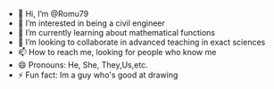 - 👋 Hi, I’m @Romu79
- 👀 I’m interested in being a civil engineer
- 🌱 I’m currently learning about mathematical functions
- 💞️ I’m looking to collaborate in advanced teaching in exact sciences
- 📫 How to reach me, looking for people who know me
- 😄 Pronouns: He, She, They,Us,etc.
- ⚡ Fun fact: Im a guy who's good at drawing

<!---
Leiag79/Leiag79 is a ✨ special ✨ repository because its `README.md` (this file) appears on your GitHub profile.
You can click the Preview link to take a look at your changes.
--->
